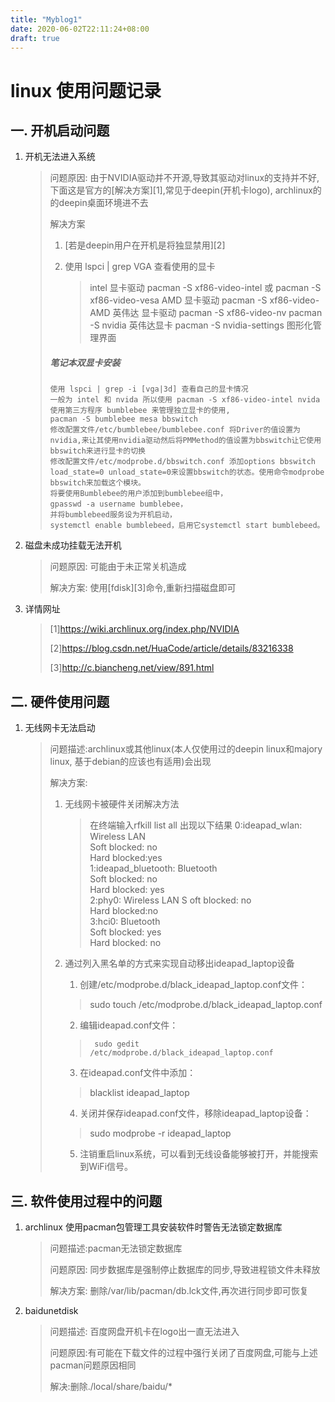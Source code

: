 ```yaml
---
title: "Myblog1"
date: 2020-06-02T22:11:24+08:00
draft: true
---
```


# linux 使用问题记录

## 一. 开机启动问题

1. 开机无法进入系统

   > 问题原因: 由于NVIDIA驱动并不开源,导致其驱动对linux的支持并不好,下面这是官方的[解决方案][1],常见于deepin(开机卡logo), archlinux的的deepin桌面环境进不去
   >
   > 解决方案
   >
   > 1. [若是deepin用户在开机是将独显禁用][2]
   >
   > 2. 使用 lspci | grep VGA 查看使用的显卡
   >
   >    > intel 显卡驱动  pacman -S xf86-video-intel 或 pacman -S xf86-video-vesa
   >    > AMD 显卡驱动 pacman -S xf86-video-AMD
   >    > 英伟达 显卡驱动 pacman -S xf86-video-nv
   >    > pacman -S nvidia 英伟达显卡
   >    > pacman -S nvidia-settings 图形化管理界面
   >
   > ##### 笔记本双显卡安装
   >
   > ```
   > 使用 lspci | grep -i [vga|3d] 查看自己的显卡情况
   > 一般为 intel 和 nvida 所以使用 pacman -S xf86-video-intel nvida
   > 使用第三方程序 bumblebee 来管理独立显卡的使用, 
   > pacman -S bumblebee mesa bbswitch
   > 修改配置文件/etc/bumblebee/bumblebee.conf 将Driver的值设置为nvidia,来让其使用nvidia驱动然后将PMMethod的值设置为bbswitch让它使用bbswitch来进行显卡的切换
   > 修改配置文件/etc/modprobe.d/bbswitch.conf 添加options bbswitch load_state=0 unload_state=0来设置bbswitch的状态。使用命令modprobe bbswitch来加载这个模块。
   > 将要使用Bumblebee的用户添加到bumblebee组中，
   > gpasswd -a username bumblebee，
   > 并将bumblebeed服务设为开机启动，
   > systemctl enable bumblebeed，启用它systemctl start bumblebeed。
   > ```

2. 磁盘未成功挂载无法开机

   >问题原因: 可能由于未正常关机造成
   >
   >解决方案: 使用[fdisk][3]命令,重新扫描磁盘即可

3. 详情网址

   > [1]https://wiki.archlinux.org/index.php/NVIDIA
   >
   > [2]https://blog.csdn.net/HuaCode/article/details/83216338
   >
   > [3]http://c.biancheng.net/view/891.html

## 二. 硬件使用问题

1. 无线网卡无法启动

   > 问题描述:archlinux或其他linux(本人仅使用过的deepin linux和majory linux, 基于debian的应该也有适用)会出现
   >
   > 解决方案: 
   >
   > 1. 无线网卡被硬件关闭解决方法 
   >
   >    > 在终端输入rfkill list all 出现以下结果 
   >    > 0:ideapad_wlan: Wireless LAN  
   >    > Soft blocked: no  
   >    > Hard blocked:yes  
   >    > 1:ideapad_bluetooth: Bluetooth  
   >    > Soft blocked: no  
   >    > Hard blocked: yes  
   >    > 2:phy0: Wireless LAN S 
   >    > oft blocked: no  
   >    > Hard blocked:no  
   >    > 3:hci0: Bluetooth  
   >    > Soft blocked: yes  
   >    > Hard blocked: no 
   >
   > 2. 通过列入黑名单的方式来实现自动移出ideapad_laptop设备 
   >
   >    1. 创建/etc/modprobe.d/black_ideapad_laptop.conf文件： 
   >
   >    >   sudo touch /etc/modprobe.d/black_ideapad_laptop.conf 
   >
   >
   >    2. 编辑ideapad.conf文件：  
   >
   >    >      sudo gedit /etc/modprobe.d/black_ideapad_laptop.conf 
   >
   >    3. 在ideapad.conf文件中添加： 
   >
   >    >blacklist ideapad_laptop 
   >
   >    4. 关闭并保存ideapad.conf文件，移除ideapad_laptop设备： 
   >
   >    >    sudo modprobe -r ideapad_laptop   
   >
   >    5. 注销重启linux系统，可以看到无线设备能够被打开，并能搜索到WiFi信号。 


## 三. 软件使用过程中的问题

1. archlinux 使用pacman包管理工具安装软件时警告无法锁定数据库

   > 问题描述:pacman无法锁定数据库
   >
   > 问题原因: 同步数据库是强制停止数据库的同步,导致进程锁文件未释放
   >
   > 解决方案: 删除/var/lib/pacman/db.lck文件,再次进行同步即可恢复

2. baidunetdisk

   > 问题描述: 百度网盘开机卡在logo出一直无法进入
   >
   > 问题原因:有可能在下载文件的过程中强行关闭了百度网盘,可能与上述pacman问题原因相同
   >
   > 解决:删除./local/share/baidu/*

   

